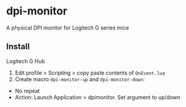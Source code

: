 # dpi-monitor

A physical DPI monitor for Logitech G series mice

## Install

Logitech G Hub
1) Edit profile > Scripting > copy paste contents of `OnEvent.lua`
1) Create macro `dpi-monitor-up` and `dpi-monitor-down`:
- No repeat
- Action: Launch Application > dpimonitor. Set argument to up/down
